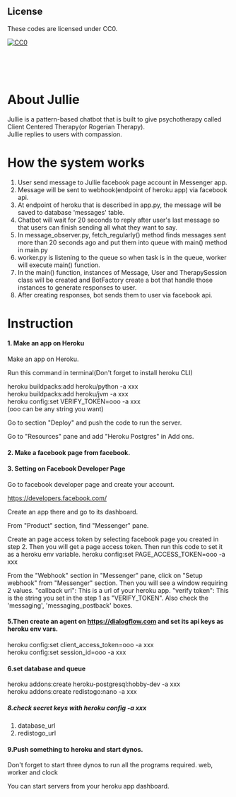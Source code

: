 ## License

These codes are licensed under CC0.

[![CC0](http://i.creativecommons.org/p/zero/1.0/88x31.png "CC0")](http://creativecommons.org/publicdomain/zero/1.0/deed.ja)

<br/>
<br/>
<br/>

# About Jullie  
Jullie is a pattern-based chatbot that is built to give psychotherapy called Client Centered Therapy(or Rogerian Therapy).  
Jullie replies to users with compassion.

# How the system works  
1. User send message to Jullie facebook page account in Messenger app.
2. Message will be sent to webhook(endpoint of heroku app) via facebook api.
3. At endpoint of heroku that is described in app.py, the message will be saved to database 'messages' table.
4. Chatbot will wait for 20 seconds to reply after user's last message so that users can finish sending all what they want to say.
5. In message_observer.py, fetch_regularly() method finds messages sent more than 20 seconds ago and put them into queue with main() method in main.py
6. worker.py is listening to the queue so when task is in the queue, worker will execute main() function.
7. In the main() function, instances of Message, User and TherapySession class will be created and BotFactory create a bot that handle those instances to generate responses to user.
8. After creating responses, bot sends them to user via facebook api. 


# Instruction
#### 1. Make an app on Heroku
Make an app on Heroku.

Run this command in terminal(Don't forget to install heroku CLI)

heroku buildpacks:add heroku/python -a xxx  
heroku buildpacks:add heroku/jvm -a xxx  
heroku config:set VERIFY_TOKEN=ooo -a xxx  
(ooo can be any string you want)

Go to section "Deploy" and push the code to run the server.

Go to "Resources" pane and add "Heroku Postgres" in Add ons.


#### 2. Make a facebook page from facebook.
#### 3. Setting on Facebook Developer Page 
Go to facebook developer page and create your account.

https://developers.facebook.com/

Create an app there and go to its dashboard.

From "Product" section, find "Messenger" pane.

Create an page access token by selecting facebook page you created in step 2.
Then you will get a page access token.
Then run this code to set it as a heroku env variable.
heroku config:set PAGE_ACCESS_TOKEN=ooo -a xxx    

From the "Webhook" section in "Messenger" pane, click on "Setup webhook" from "Messenger" section. 
Then you will see a window requiring 2 values.
"callback url": This is a url of your heroku app.
"verify token": This is the string you set in the step 1 as "VERIFY_TOKEN". 
Also check the 'messaging', 'messaging_postback' boxes.


#### 5.Then create an agent on https://dialogflow.com and set its api keys as heroku env vars.    
heroku config:set client_access_token=ooo -a xxx    
heroku config:set session_id=ooo -a xxx  

#### 6.set database and queue
heroku addons:create heroku-postgresql:hobby-dev -a xxx  
heroku addons:create redistogo:nano -a xxx

##### 8.check secret keys with heroku config -a xxx
1. database_url
2. redistogo_url      

#### 9.Push something to heroku and start dynos.
Don't forget to start three dynos to run all the programs required.
web, worker and clock

You can start servers from your heroku app dashboard.
